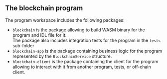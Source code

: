 ## The **blockchain** program

The program workspace includes the following packages:
- `blockchain` is the package allowing to build WASM binary for the program and IDL file for it.  
  The package also includes integration tests for the program in the `tests` sub-folder
- `blockchain-app` is the package containing business logic for the program represented by the `BlockchainService` structure.  
- `blockchain-client` is the package containing the client for the program allowing to interact with it from another program, tests, or
  off-chain client.

